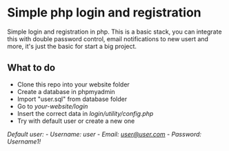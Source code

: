 # Simple php login and registration
Simple login and registration in php. This is a basic stack, you can integrate this with double password control, email notifications to new usert and more, it's just the basic for start a big project.

## What to do
  - Clone this repo into your website folder
  - Create a database in phpmyadmin
  - Import "user.sql" from database folder
  - Go to *your-website/login*
  - Insert the correct data in *login/utility/config.php*
  - Try with default user or create a new one 
  
*Default user:
    - Username: user
    - Email:    user@user.com
    - Password: Username1!*


